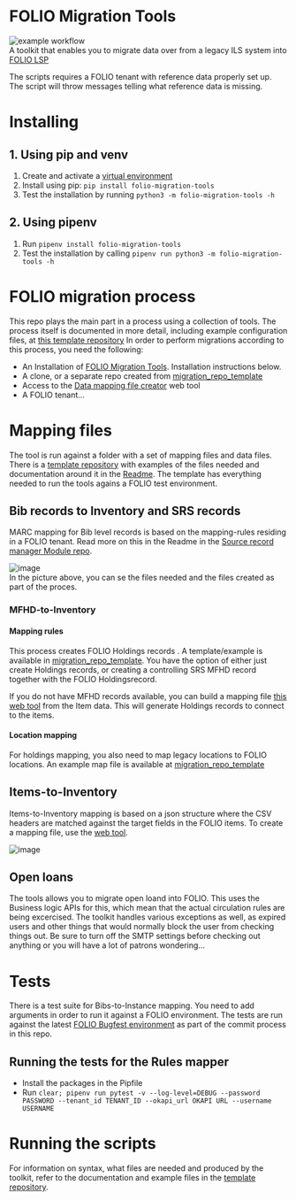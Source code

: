 # FOLIO Migration Tools
![example workflow](https://github.com/FOLIO-FSE/MARC21-To-FOLIO/actions/workflows/python-app.yml/badge.svg)    
A toolkit that enables you to migrate data over from a legacy ILS system into [FOLIO LSP](https://www.folio.org/)


The scripts requires a FOLIO tenant with reference data properly set up. The script will throw messages telling what reference data is missing. 
# Installing
## 1. Using pip and venv
1. Create and activate a [virtual environment](https://packaging.python.org/en/latest/guides/installing-using-pip-and-virtual-environments/#creating-a-virtual-environment)
2. Install using pip: `pip install folio-migration-tools`
3. Test the installation by running `python3 -m folio-migration-tools -h`
## 2. Using pipenv
1. Run `pipenv install folio-migration-tools`
2. Test the installation by calling `pipenv run python3 -m folio-migration-tools -h`


# FOLIO migration process
This repo plays the main part in a process using a collection of tools. The process itself is documented in more detail, including example configuration files, at [this template repository](https://github.com/FOLIO-FSE/migration_repo_template)
In order to perform migrations according to this process, you need the following:   
* An Installation of [FOLIO Migration Tools](https://pypi.org/project/folio-migration-tools/). Installation instructions below.
* A clone, or a separate repo created from [migration_repo_template](https://github.com/FOLIO-FSE/migration_repo_template)
* Access to the [Data mapping file creator](https://data-mapping-file-creator.folio.ebsco.com/data_mapping_creation) web tool
* A FOLIO tenant...

# Mapping files
The tool is run against a folder with a set of mapping files and data files. There is a [template repository](https://github.com/FOLIO-FSE/migration_repo_template) with examples of the files needed and documentation around it in the [Readme](https://github.com/FOLIO-FSE/migration_repo_template/blob/main/README.md). The template has everything needed to run the tools agains a FOLIO test environment. 

## Bib records to Inventory and SRS records
MARC mapping for Bib level records is based on the mapping-rules residing in a FOLIO tenant.
Read more on this in the Readme in the [Source record manager Module repo](https://github.com/folio-org/mod-source-record-manager/blob/25283ebabf402b5870ae4b3846285230e785c17d/RuleProcessorApi.md).

![image](https://user-images.githubusercontent.com/1894384/137994473-10fea92f-1966-41d5-bd41-d6be00594b58.png)   
In the picture above, you can se the files needed and the files created as part of the proces.

### MFHD-to-Inventory
#### Mapping rules
This process creates FOLIO Holdings records . A template/example is available in [migration_repo_template](https://github.com/FOLIO-FSE/migration_repo_template). You have the option of either just create Holdings records, or creating a controlling SRS MFHD record together with the FOLIO Holdingsrecord.

If you do not have MFHD records available, you can build a mapping file [this web tool](https://data-mapping-file-creator.folio.ebsco.com/data_mapping_creation) from the Item data. This will generate Holdings records to connect to the items. 

#### Location mapping
For holdings mapping, you also need to map legacy locations to FOLIO locations. An example map file is available at [migration_repo_template](https://github.com/FOLIO-FSE/migration_repo_template) 

## Items-to-Inventory
Items-to-Inventory mapping is based on a json structure where the CSV headers are matched against the target fields in the FOLIO items. To create a mapping file, use the [web tool](https://data-mapping-file-creator.folio.ebsco.com/data_mapping_creation).

![image](https://user-images.githubusercontent.com/1894384/137995011-dd6a78a7-61d7-46d8-a35c-363f65c33ce0.png)


## Open loans
The tools allows you to migrate open loand into FOLIO. This uses the Business logic APIs for this, which mean that the actual circulation rules are being excercised. The toolkit handles various exceptions as well, as expired users and other things that would normally block the user from checking things out. Be sure to turn off the SMTP settings before checking out anything or you will have a lot of patrons wondering...

# Tests
There is a test suite for Bibs-to-Instance mapping. You need to add arguments in order to run it against a FOLIO environment. The tests are run against the latest [FOLIO Bugfest environment](https://wiki.folio.org/dosearchsite.action?cql=siteSearch%20~%20%22bugfest%22%20AND%20type%20in%20(%22space%22%2C%22user%22%2C%22com.atlassian.confluence.extra.team-calendars%3Acalendar-content-type%22%2C%22attachment%22%2C%22page%22%2C%22com.atlassian.confluence.extra.team-calendars%3Aspace-calendars-view-content-type%22%2C%22blogpost%22)&includeArchivedSpaces=false) as part of the commit process in this repo.

## Running the tests for the Rules mapper

* Install the packages in the Pipfile
* Run ```clear; pipenv run pytest -v --log-level=DEBUG --password PASSWORD --tenant_id TENANT_ID --okapi_url OKAPI URL --username USERNAME```


# Running the scripts
For information on syntax, what files are needed and produced by the toolkit, refer to the documentation and example files in the [template repository](https://github.com/FOLIO-FSE/migration_repo_template).

